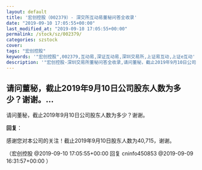 ```yaml
---
layout: default
title: '宏创控股（002379）- 深交所互动易董秘问答全收录'
date: "2019-09-10 17:05:55+00:00"
last_modified_at: "2019-09-10 17:05:55+00:00"
permalink: /stock/sz/002379/
categories: szstock
cover: 
tags: "宏创控股"
keywords: '"宏创控股",002379,互动易,深证互动易,深圳交易所,上证易互动,上证e互动'
description: '"宏创控股-深圳交易所董秘问答全收录,请问董秘，截止2019年9月10日公司股东人数为多少？谢谢。"'
---
```


## 请问董秘，截止2019年9月10日公司股东人数为多少？谢谢。...

请问董秘，截止2019年9月10日公司股东人数为多少？谢谢。

**回复**：

感谢您对本公司的关注！截止2019年9月10日股东人数为40,715，谢谢。 

（宏创控股  @2019-09-10 17:05:55+00:00 回复 cninfo450853  @2019-09-09 16:31:57+00:00 ）

